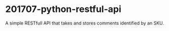 # 201707-python-restful-api
A simple RESTfull API that takes and stores comments identified by an SKU. 
